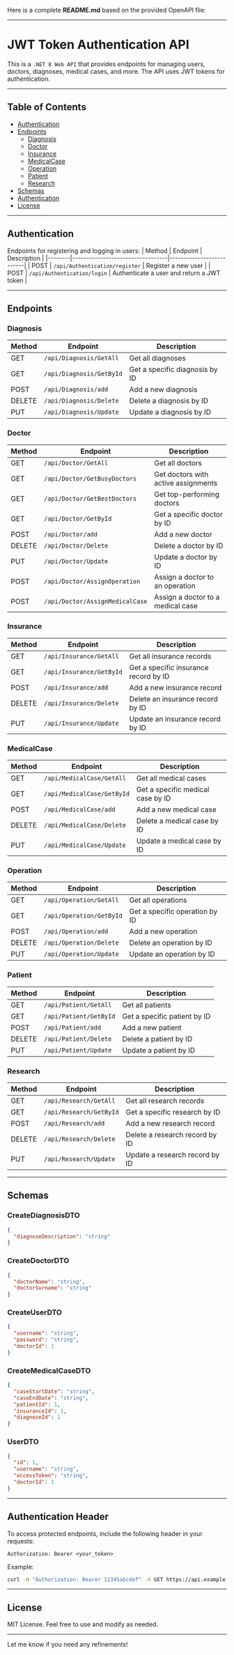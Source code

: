 Here is a complete **README.md** based on the provided OpenAPI file:

---

# **JWT Token Authentication API**

This is a `.NET 8 Web API` that provides endpoints for managing users, doctors, diagnoses, medical cases, and more. The API uses JWT tokens for authentication.

---

## **Table of Contents**
- [Authentication](#authentication)
- [Endpoints](#endpoints)
  - [Diagnosis](#diagnosis)
  - [Doctor](#doctor)
  - [Insurance](#insurance)
  - [MedicalCase](#medicalcase)
  - [Operation](#operation)
  - [Patient](#patient)
  - [Research](#research)
- [Schemas](#schemas)
- [Authentication](#authentication-header)
- [License](#license)

---

## **Authentication**
Endpoints for registering and logging in users:
| Method | Endpoint                        | Description              |
|--------|----------------------------------|--------------------------|
| POST   | `/api/Authentication/register`  | Register a new user      |
| POST   | `/api/Authentication/login`     | Authenticate a user and return a JWT token |

---

## **Endpoints**

### **Diagnosis**
| Method | Endpoint                  | Description                        |
|--------|----------------------------|------------------------------------|
| GET    | `/api/Diagnosis/GetAll`    | Get all diagnoses                 |
| GET    | `/api/Diagnosis/GetById`   | Get a specific diagnosis by ID    |
| POST   | `/api/Diagnosis/add`       | Add a new diagnosis               |
| DELETE | `/api/Diagnosis/Delete`    | Delete a diagnosis by ID          |
| PUT    | `/api/Diagnosis/Update`    | Update a diagnosis by ID          |

### **Doctor**
| Method | Endpoint                    | Description                        |
|--------|------------------------------|------------------------------------|
| GET    | `/api/Doctor/GetAll`         | Get all doctors                   |
| GET    | `/api/Doctor/GetBusyDoctors` | Get doctors with active assignments |
| GET    | `/api/Doctor/GetBestDoctors` | Get top-performing doctors        |
| GET    | `/api/Doctor/GetById`        | Get a specific doctor by ID       |
| POST   | `/api/Doctor/add`            | Add a new doctor                  |
| DELETE | `/api/Doctor/Delete`         | Delete a doctor by ID             |
| PUT    | `/api/Doctor/Update`         | Update a doctor by ID             |
| POST   | `/api/Doctor/AssignOperation` | Assign a doctor to an operation  |
| POST   | `/api/Doctor/AssignMedicalCase` | Assign a doctor to a medical case |

### **Insurance**
| Method | Endpoint                  | Description                        |
|--------|----------------------------|------------------------------------|
| GET    | `/api/Insurance/GetAll`    | Get all insurance records         |
| GET    | `/api/Insurance/GetById`   | Get a specific insurance record by ID |
| POST   | `/api/Insurance/add`       | Add a new insurance record        |
| DELETE | `/api/Insurance/Delete`    | Delete an insurance record by ID  |
| PUT    | `/api/Insurance/Update`    | Update an insurance record by ID  |

### **MedicalCase**
| Method | Endpoint                  | Description                        |
|--------|----------------------------|------------------------------------|
| GET    | `/api/MedicalCase/GetAll`  | Get all medical cases             |
| GET    | `/api/MedicalCase/GetById` | Get a specific medical case by ID |
| POST   | `/api/MedicalCase/add`     | Add a new medical case            |
| DELETE | `/api/MedicalCase/Delete`  | Delete a medical case by ID       |
| PUT    | `/api/MedicalCase/Update`  | Update a medical case by ID       |

### **Operation**
| Method | Endpoint                  | Description                        |
|--------|----------------------------|------------------------------------|
| GET    | `/api/Operation/GetAll`    | Get all operations                |
| GET    | `/api/Operation/GetById`   | Get a specific operation by ID    |
| POST   | `/api/Operation/add`       | Add a new operation               |
| DELETE | `/api/Operation/Delete`    | Delete an operation by ID         |
| PUT    | `/api/Operation/Update`    | Update an operation by ID         |

### **Patient**
| Method | Endpoint                  | Description                        |
|--------|----------------------------|------------------------------------|
| GET    | `/api/Patient/GetAll`      | Get all patients                  |
| GET    | `/api/Patient/GetById`     | Get a specific patient by ID      |
| POST   | `/api/Patient/add`         | Add a new patient                 |
| DELETE | `/api/Patient/Delete`      | Delete a patient by ID            |
| PUT    | `/api/Patient/Update`      | Update a patient by ID            |

### **Research**
| Method | Endpoint                  | Description                        |
|--------|----------------------------|------------------------------------|
| GET    | `/api/Research/GetAll`     | Get all research records          |
| GET    | `/api/Research/GetById`    | Get a specific research by ID     |
| POST   | `/api/Research/add`        | Add a new research record         |
| DELETE | `/api/Research/Delete`     | Delete a research record by ID    |
| PUT    | `/api/Research/Update`     | Update a research record by ID    |

---

## **Schemas**
### CreateDiagnosisDTO
```json
{
  "diagnoseDescription": "string"
}
```

### CreateDoctorDTO
```json
{
  "doctorName": "string",
  "doctorSurname": "string"
}
```

### CreateUserDTO
```json
{
  "username": "string",
  "password": "string",
  "doctorId": 1
}
```

### CreateMedicalCaseDTO
```json
{
  "caseStartDate": "string",
  "caseEndDate": "string",
  "patientId": 1,
  "insuranceId": 1,
  "diagnoseId": 1
}
```

### UserDTO
```json
{
  "id": 1,
  "username": "string",
  "accessToken": "string",
  "doctorId": 1
}
```

---

## **Authentication Header**
To access protected endpoints, include the following header in your requests:
```
Authorization: Bearer <your_token>
```

Example:
```bash
curl -H "Authorization: Bearer 12345abcdef" -X GET https://api.example.com/secure-endpoint
```

---

## **License**
MIT License. Feel free to use and modify as needed.

---

Let me know if you need any refinements!
